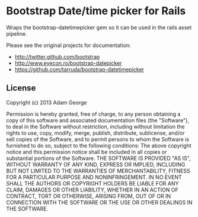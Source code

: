 # Bootstrap Date/time picker for Rails
Wraps the bootstrap-datetimepicker gem so it can be used in the rails asset pipeline.

Please see the original projects for documentation:

 * http://twitter.github.com/bootstrap
 * http://www.eyecon.ro/bootstrap-datepicker
 * https://github.com/tarruda/bootstrap-datetimepicker

## License
Copyright (c) 2013 Adam George

Permission is hereby granted, free of charge, to any person obtaining a copy of this software and associated documentation files (the "Software"), to deal in the Software without restriction, including without limitation the rights to use, copy, modify, merge, publish, distribute, sublicense, and/or sell copies of the Software, and to permit persons to whom the Software is furnished to do so, subject to the following conditions:
The above copyright notice and this permission notice shall be included in all copies or substantial portions of the Software.
THE SOFTWARE IS PROVIDED "AS IS", WITHOUT WARRANTY OF ANY KIND, EXPRESS OR IMPLIED, INCLUDING BUT NOT LIMITED TO THE WARRANTIES OF MERCHANTABILITY, FITNESS FOR A PARTICULAR PURPOSE AND NONINFRINGEMENT. IN NO EVENT SHALL THE AUTHORS OR COPYRIGHT HOLDERS BE LIABLE FOR ANY CLAIM, DAMAGES OR OTHER LIABILITY, WHETHER IN AN ACTION OF CONTRACT, TORT OR OTHERWISE, ARISING FROM, OUT OF OR IN CONNECTION WITH THE SOFTWARE OR THE USE OR OTHER DEALINGS IN THE SOFTWARE.
